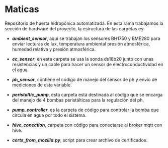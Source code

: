 # Maticas

Repositorio de huerta hidropónica automatizada. 
En esta rama trabajamos la sección de hardware del proyecto, la estructura de las carpetas es:

* ***ambient\_sensor***, aquí se trabajan los sensores BH1750 y BME280 para enviar lecturas de lux, temperatura ambiental
presión atmosférica, humedad relativa y presión atmosférica.

* ***ec\_sensor***, en esta carpeta se usa la sonda ds18b20 junto con unas resistencias y un cable para hacer un sensor 
de electroconductividad en el agua.

* ***ph\_sensor***, contiene el código de manejo del sensor de ph y envío de mediciones de esta variable.

* ***peristaltic\_pump***, esta carpeta está destinada al código que se encarga del manejo de 4 bombas peristálticas para la 
regulación del ph.

* ***pump\_controller***, es la carpeta de código para controlar la bomba que circula en agua por todo el sistema.

* ***hive_conection***, carpeta con código para conectarse al broker mqtt con hive.

* ***certs_from_mozilla.py***, script para crear archivo de certificados.




